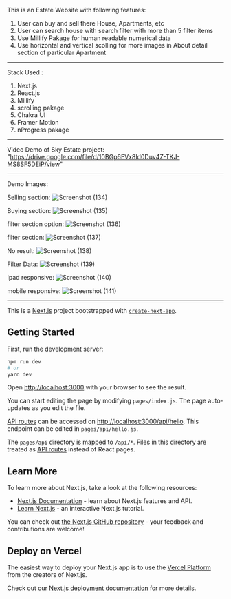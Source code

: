 This is an Estate Website with following features:
1. User can buy and sell there House, Apartments, etc
2. User can search house with search filter with more than 5 filter items
3. Use Millify Pakage for human readable numerical data
4. Use horizontal and vertical scolling for more images in About detail section of particular Apartment

----------------------------------------------------------------------------------------------------------------------------------------------------------------
Stack Used :
1. Next.js
2. React.js
3. Millify
4. scrolling pakage
5. Chakra UI
6. Framer Motion
7. nProgress pakage

----------------------------------------------------------------------------------------------------------------------------------------------------------------

Video Demo of Sky Estate project:
"https://drive.google.com/file/d/10BGp6EVx8ld0Duv4Z-TKJ-MS8SF5DEiP/view"

----------------------------------------------------------------------------------------------------------------------------------------------------------------

Demo Images: 

Selling section: 
![Screenshot (134)](https://user-images.githubusercontent.com/54110961/207545223-c104d7a7-2cf6-4d43-a79c-750760fd9ff9.png)

Buying section:
![Screenshot (135)](https://user-images.githubusercontent.com/54110961/207545262-8ecfa692-d807-484b-9a1d-b8ba91cb85c8.png)

filter section option:
![Screenshot (136)](https://user-images.githubusercontent.com/54110961/207545315-6e5be466-0960-49c7-9ca7-726e0064edac.png)

filter section:
![Screenshot (137)](https://user-images.githubusercontent.com/54110961/207545369-e669bfef-7888-40a6-91af-99bb672526f3.png)

No result:
![Screenshot (138)](https://user-images.githubusercontent.com/54110961/207545404-0a7a4109-59cc-48d0-a184-8c29767e2229.png)

Filter Data:
![Screenshot (139)](https://user-images.githubusercontent.com/54110961/207545455-25f6fbdc-dad9-4806-9163-6a0653ae18c5.png)

Ipad responsive:
![Screenshot (140)](https://user-images.githubusercontent.com/54110961/207545493-f66a1e3f-7203-4bed-8f80-d8de8947858d.png)

mobile responsive:
![Screenshot (141)](https://user-images.githubusercontent.com/54110961/207545535-72ab2454-c7f7-4f4c-8398-f5a2549d7902.png)


----------------------------------------------------------------------------------------------------------------------------------------------------------------
This is a [Next.js](https://nextjs.org/) project bootstrapped with [`create-next-app`](https://github.com/vercel/next.js/tree/canary/packages/create-next-app).

## Getting Started

First, run the development server:

```bash
npm run dev
# or
yarn dev
```

Open [http://localhost:3000](http://localhost:3000) with your browser to see the result.

You can start editing the page by modifying `pages/index.js`. The page auto-updates as you edit the file.

[API routes](https://nextjs.org/docs/api-routes/introduction) can be accessed on [http://localhost:3000/api/hello](http://localhost:3000/api/hello). This endpoint can be edited in `pages/api/hello.js`.

The `pages/api` directory is mapped to `/api/*`. Files in this directory are treated as [API routes](https://nextjs.org/docs/api-routes/introduction) instead of React pages.

## Learn More

To learn more about Next.js, take a look at the following resources:

- [Next.js Documentation](https://nextjs.org/docs) - learn about Next.js features and API.
- [Learn Next.js](https://nextjs.org/learn) - an interactive Next.js tutorial.

You can check out [the Next.js GitHub repository](https://github.com/vercel/next.js/) - your feedback and contributions are welcome!

## Deploy on Vercel

The easiest way to deploy your Next.js app is to use the [Vercel Platform](https://vercel.com/new?utm_medium=default-template&filter=next.js&utm_source=create-next-app&utm_campaign=create-next-app-readme) from the creators of Next.js.

Check out our [Next.js deployment documentation](https://nextjs.org/docs/deployment) for more details.

